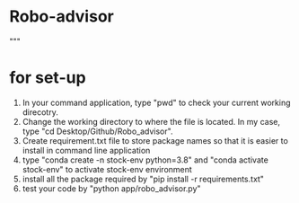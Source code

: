 # Robo-advisor
"""
# for set-up 
1. In your command application, type "pwd" to check your current working direcotry.
2. Change the working directory to where the file is located. In my case, type "cd Desktop/Github/Robo_advisor".
3. Create requirement.txt file to store package names so that it is easier to install in command line application
4. type "conda create -n stock-env python=3.8" and "conda activate stock-env" to activate stock-env environment
5. install all the package required by "pip install -r requirements.txt"
6. test your code by "python app/robo_advisor.py" 

